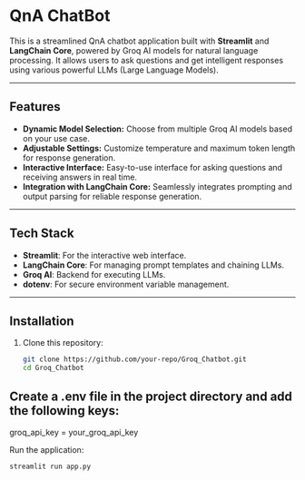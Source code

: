 # QnA ChatBot

This is a streamlined QnA chatbot application built with **Streamlit** and **LangChain Core**, powered by Groq AI models for natural language processing. It allows users to ask questions and get intelligent responses using various powerful LLMs (Large Language Models).

---

## Features

- **Dynamic Model Selection:** Choose from multiple Groq AI models based on your use case.
- **Adjustable Settings:** Customize temperature and maximum token length for response generation.
- **Interactive Interface:** Easy-to-use interface for asking questions and receiving answers in real time.
- **Integration with LangChain Core:** Seamlessly integrates prompting and output parsing for reliable response generation.

---

## Tech Stack

- **Streamlit**: For the interactive web interface.
- **LangChain Core**: For managing prompt templates and chaining LLMs.
- **Groq AI**: Backend for executing LLMs.
- **dotenv**: For secure environment variable management.

---

## Installation

1. Clone this repository:
   ```bash
   git clone https://github.com/your-repo/Groq_Chatbot.git
   cd Groq_Chatbot
   

Create a .env file in the project directory and add the following keys:
---
groq_api_key = your_groq_api_key<br>


Run the application:
```bash
streamlit run app.py

